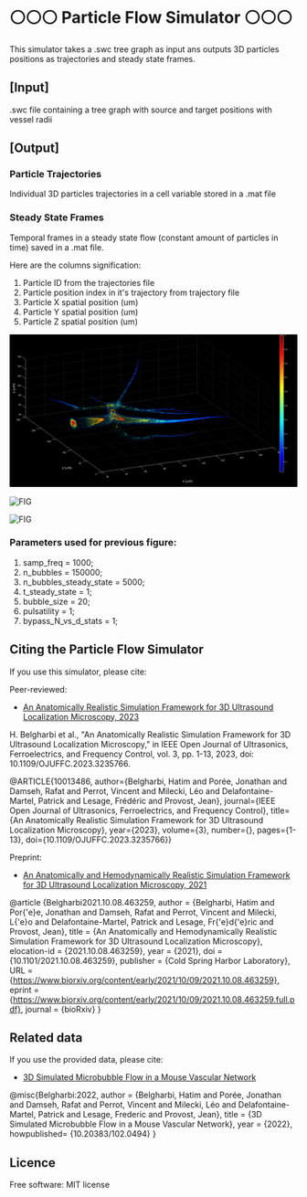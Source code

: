 #       ⚪⚪⚪ Particle Flow Simulator ⚪⚪⚪
This simulator takes a .swc tree graph as input ans outputs  3D particles positions as trajectories and steady state frames.

## [Input] 
.swc file containing a tree graph with source and target positions with vessel radii

## [Output] 
### Particle Trajectories
Individual 3D particles trajectories in a cell variable stored in a .mat file
### Steady State Frames
Temporal frames in a steady state flow (constant amount of particles in time) saved in a .mat file. 

Here are the columns signification: 
1. Particle ID from the trajectories file
1. Particle position index in it's trajectory from trajectory file
1. Particle X spatial position (um)
1. Particle Y spatial position (um)
1. Particle Z spatial position (um)

![Main Image](/images/bubbles_20umDiameter_5000.png)

![FIG](/images/Pulsatility_GIF.gif)

![FIG](/images/DEMO_20umMB_150000_total_5000_SSF.gif)
### Parameters used for previous figure:
1. samp_freq = 1000;   
1. n_bubbles = 150000;   
1. n_bubbles_steady_state = 5000;   
1. t_steady_state = 1;   
1. bubble_size = 20;     
1. pulsatility = 1; 
1. bypass_N_vs_d_stats = 1;

## Citing the Particle Flow Simulator
If you use this simulator, please cite:

Peer-reviewed:
- [An Anatomically Realistic Simulation Framework for 3D Ultrasound Localization Microscopy, 2023](https://www.doi.org/10.1109/OJUFFC.2023.3235766)

H. Belgharbi et al., "An Anatomically Realistic Simulation Framework for 3D Ultrasound Localization Microscopy," in IEEE Open Journal of Ultrasonics, Ferroelectrics, and Frequency Control, vol. 3, pp. 1-13, 2023, doi: 10.1109/OJUFFC.2023.3235766.

@ARTICLE{10013486,
  author={Belgharbi, Hatim and Porée, Jonathan and Damseh, Rafat and Perrot, Vincent and Milecki, Léo and Delafontaine-Martel, Patrick and Lesage, Frédéric and Provost, Jean},
  journal={IEEE Open Journal of Ultrasonics, Ferroelectrics, and Frequency Control}, 
  title={An Anatomically Realistic Simulation Framework for 3D Ultrasound Localization Microscopy}, 
  year={2023},
  volume={3},
  number={},
  pages={1-13},
  doi={10.1109/OJUFFC.2023.3235766}}
  
  Preprint:
- [An Anatomically and Hemodynamically Realistic Simulation Framework for 3D Ultrasound Localization Microscopy, 2021](https://www.biorxiv.org/content/10.1101/2021.10.08.463259v1.full.pdf)

@article {Belgharbi2021.10.08.463259,
	author = {Belgharbi, Hatim and Por{\'e}e, Jonathan and Damseh, Rafat and Perrot, Vincent and Milecki, L{\'e}o and Delafontaine-Martel, Patrick and Lesage, Fr{\'e}d{\'e}ric and Provost, Jean},
	title = {An Anatomically and Hemodynamically Realistic Simulation Framework for 3D Ultrasound Localization Microscopy},
	elocation-id = {2021.10.08.463259},
	year = {2021},
	doi = {10.1101/2021.10.08.463259},
	publisher = {Cold Spring Harbor Laboratory},
	URL = {https://www.biorxiv.org/content/early/2021/10/09/2021.10.08.463259},
	eprint = {https://www.biorxiv.org/content/early/2021/10/09/2021.10.08.463259.full.pdf},
	journal = {bioRxiv}
}

  
## Related data
If you use the provided data, please cite:
- [3D Simulated Microbubble Flow in a Mouse Vascular Network](https://www.frdr-dfdr.ca/repo/dataset/ae5706dc-22fb-41c2-be22-082d893fcb9a)

@misc{Belgharbi:2022,
  author = {Belgharbi, Hatim and Porée, Jonathan and Damseh, Rafat and Perrot, Vincent and Milecki, Léo and Delafontaine-Martel, Patrick and Lesage, Frederic and Provost, Jean},
  title = {3D Simulated Microbubble Flow in a Mouse Vascular Network},
  year = {2022},
  howpublished= {10.20383/102.0494}
} 

## Licence
Free software: MIT license
